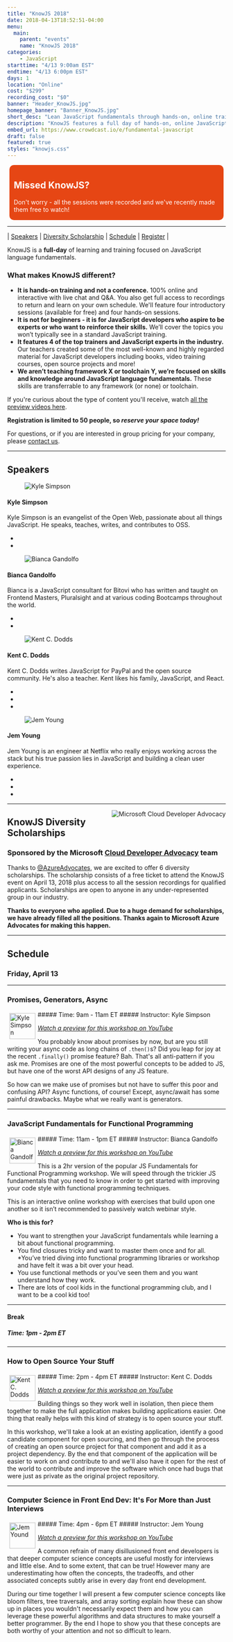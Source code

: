 ```yaml
---
title: "KnowJS 2018"
date: 2018-04-13T18:52:51-04:00
menu:
  main:
    parent: "events"
    name: "KnowJS 2018"
categories:
    - JavaScript
starttime: "4/13 9:00am EST"
endtime: "4/13 6:00pm EST"
days: 1
location: "Online"
cost: "$299"
recording_cost: "$0"
banner: "Header_KnowJS.jpg"
homepage_banner: "Banner_KnowJS.jpg"
short_desc: "Lean JavaScript fundamentals through hands-on, online training."
description: "KnowJS features a full day of hands-on, online JavaScript training with the some of the top developers in the industry."
embed_url: https://www.crowdcast.io/e/fundamental-javascript
draft: false
featured: true
styles: "knowjs.css"
---
```


<div style="background-color: #e64614; color: #FFF; margin: 5px; padding: 5px 10px 2px 10px;border-radius: 10px;">

<h2 style="color: #FFF;">Missed KnowJS?</h2>

<p>Don't worry - all the sessions were recorded and we've recently made them free to watch!</p>

</div>

---

| [Speakers](#speakers) | [Diversity Scholarship](#knowjs-diversity-scholarships) | [Schedule](#schedule) | [Register](#register) |

KnowJS is a **full-day** of learning and training focused on JavaScript language fundamentals.

### What makes KnowJS different?

* **It is hands-on training and not a conference.** 100% online and interactive with live chat and Q&A. You also get full access to recordings to return and learn on your own schedule. We'll feature four introductory sessions (available for free) and four hands-on sessions.
* **It is not for beginners - it is for JavaScript developers who aspire to be experts or who want to reinforce their skills.** We’ll cover the topics you won’t typically see in a standard JavaScript training.
* **It features 4 of the top trainers and JavaScript experts in the industry.** Our teachers created some of the most well-known and highly regarded material for JavaScript developers including books, video training courses, open source projects and more!
* **We aren’t teaching framework X or toolchain Y, we’re focused on skills and knowledge around JavaScript language fundamentals.** These skills are transferrable to any framework (or none) or toolchain.

If you're curious about the type of content you'll receive, watch [all the preview videos here](https://www.youtube.com/watch?v=mnRCmzPDPO0&list=PLZDPKYkCEQk0oyicCbUyrDXdtqNXKNTrL).

**Registration is limited to 50 people, so _reserve your space today!_**

For questions, or if you are interested in group pricing for your company, please [contact us](/contact/).

---

## Speakers

<section class="section speakers">
    <div class="container">
      <div class="row">
            <div class="col-md-3 col-sm-3">
                <div class="speaker">
                    <figure>
                        <img alt="Kyle Simpson" class="img-responsive center-block" src="/img/speakers/KyleSimpson.jpg">
                    </figure>
                    <h4>Kyle Simpson</h4>
                    <div class="speaker-bio"><p>Kyle Simpson is an evangelist of the Open Web, passionate about all things JavaScript. He speaks, teaches, writes, and contributes to OSS.</p></div>
                    <ul class="social-block">
                        <li><a href="https://twitter.com/getify"><span class="fa fa-twitter"></span></a></li>
                        <li><a href="https://github.com/getify"><span class="fa fa-github"></span></a></li>
                    </ul>
                </div>
            </div>
            <div class="col-md-3 col-sm-3">
                <div class="speaker">
                    <figure>
                        <img alt="Bianca Gandolfo" class="img-responsive center-block" src="/img/speakers/BiancaGandolfo.jpg">
                    </figure>
                    <h4>Bianca Gandolfo</h4>
                    <div class="speaker-bio"><p>Bianca is a JavaScript consultant for Bitovi who has written and taught on Frontend Masters, Pluralsight and at various coding Bootcamps throughout the world.</p></div>
                    <ul class="social-block">
                        <li><a href="https://twitter.com/BiancaGando"><span class="fa fa-twitter"></span></a></li>
                        <li><a href="https://github.com/bgando"><span class="fa fa-github"></span></a></li>
                        <!--<li><a href="{{speaker.website}}"><span class="fa fa-link"></span></a></li>-->
                    </ul>
                </div>
            </div>
            <div class="col-md-3 col-sm-3">
                <div class="speaker">
                    <figure>
                        <img alt="Kent C. Dodds" class="img-responsive center-block" src="/img/speakers/KentCDodds.jpg">
                    </figure>
                    <h4>Kent C. Dodds</h4>
                    <div class="speaker-bio"><p>Kent C. Dodds writes JavaScript for PayPal and the open source community. He's also a teacher. Kent likes his family, JavaScript, and React.</p></div>
                    <ul class="social-block">
                        <li><a href="https://twitter.com/kentcdodds"><span class="fa fa-twitter"></span></a></li>
                        <li><a href="https://github.com/kentcdodds"><span class="fa fa-github"></span></a></li>
                        <li><a href="https://kentcdodds.com/"><span class="fa fa-link"></span></a></li>
                    </ul>
                </div>
            </div>
            <div class="col-md-3 col-sm-3">
                <div class="speaker">
                    <figure>
                        <img alt="Jem Young" class="img-responsive center-block" src="/img/speakers/jemyoung.jpg">
                    </figure>
                    <h4>Jem Young</h4>
                    <div class="speaker-bio"><p>Jem Young is an engineer at Netflix who really enjoys working across the stack but his true passion lies in JavaScript and building a clean user experience.</p></div>
                    <ul class="social-block">
                        <li><a href="https://twitter.com/jemyoung"><span class="fa fa-twitter"></span></a></li>
                        <li><a href="https://github.com/young"><span class="fa fa-github"></span></a></li>
                        <li><a href="https://jemyoung.com/about/"><span class="fa fa-link"></span></a></li>
                    </ul>
                </div>
            </div>
        </div>
    </div>
</section>

---

<a href="https://developer.microsoft.com/en-us/advocates/index.html"><img src="/img/banners/AzureAdvocates.jpg" alt="Microsoft Cloud Developer Advocacy" style="float:right;"></a>

## KnowJS Diversity Scholarships
### Sponsored by the Microsoft [Cloud Developer Advocacy](https://developer.microsoft.com/en-us/advocates/index.htm) team

Thanks to [@AzureAdvocates](https://twitter.com/azureadvocates), we are excited to offer 6 diversity scholarships. The scholarship consists of a free ticket to attend the KnowJS event on April 13, 2018 plus access to all the session recordings for qualified applicants. Scholarships are open to anyone in any under-represented group in our industry.

**Thanks to everyone who applied. Due to a huge demand for scholarships, we have already filled all the positions. Thanks again to Microsoft Azure Advocates for making this happen.**

---

## Schedule
### Friday, April 13

---

### Promises, Generators, Async
<img alt="Kyle Simpson" style="float:left;margin:5px;" width="60" src="/img/speakers/KyleSimpson.jpg">
##### Time: 9am - 11am ET
##### Instructor: Kyle Simpson

[_Watch a preview for this workshop on YouTube_](https://www.youtube.com/watch?v=mnRCmzPDPO0)

You probably know about promises by now, but are you still writing your async code as long chains of `.then()`s? Did you leap for joy at the recent `.finally()` promise feature? Bah. That's all anti-pattern if you ask me. Promises are one of the most powerful concepts to be added to JS, but have one of the worst API designs of any JS feature.

So how can we make use of promises but not have to suffer this poor and confusing API? Async functions, of course! Except, async/await has some painful drawbacks. Maybe what we really want is generators.

---

### JavaScript Fundamentals for Functional Programming
<img alt="Bianca Gandolfo" style="float:left;margin:5px;" width="60" src="/img/speakers/BiancaGandolfo.jpg">
##### Time: 11am - 1pm ET
##### Instructor: Bianca Gandolfo

[_Watch a preview for this workshop on YouTube_](https://www.youtube.com/watch?v=9rW0H5FvWeA)

This is a 2hr version of the popular JS Fundamentals for Functional Programming workshop. We will speed through the trickier JS fundamentals that you need to know in order to get started with improving your code style with functional programming techniques.

This is an interactive online workshop with exercises that build upon one another so it isn’t recommended to passively watch webinar style.

**Who is this for?**

* You want to strengthen your JavaScript fundamentals while learning a bit about functional programming.
* You find closures tricky and want to master them once and for all.
*You’ve tried diving into functional programming libraries or workshop and have felt it was a bit over your head.
* You use functional methods or you’ve seen them and you want understand how they work.
* There are lots of cool kids in the functional programming club, and I want to be a cool kid too!

---

#### Break
##### Time: 1pm - 2pm ET

---

### How to Open Source Your Stuff
<img alt="Kent C. Dodds" style="float:left;margin:5px;" width="60" src="/img/speakers/KentCDodds.jpg">
##### Time: 2pm - 4pm ET
##### Instructor: Kent C. Dodds

[_Watch a preview for this workshop on YouTube_](https://www.youtube.com/watch?v=6mtPPkKchcQ)

Building things so they work well in isolation, then piece them together to make the full application makes building applications easier. One thing that really helps with this kind of strategy is to open source your stuff.

In this workshop, we'll take a look at an existing application, identify a good candidate component for open sourcing, and then go through the process of creating an open source project for that component and add it as a project dependency. By the end that component of the application will be easier to work on and contribute to and we'll also have it open for the rest of the world to contribute and improve the software which once had bugs that were just as private as the original project repository.

---

### Computer Science in Front End Dev: It's For More than Just Interviews
<img alt="Jem Yound" style="float:left;margin:5px;" width="60" src="/img/speakers/jemyoung.jpg">
##### Time: 4pm - 6pm ET
##### Instructor: Jem Young

[_Watch a preview for this workshop on YouTube_](https://www.youtube.com/watch?v=nKavC-CAqjs)

A common refrain of many disillusioned front end developers is that deeper computer science concepts are useful mostly for interviews and little else. And to some extent, that can be true! However many are underestimating how often the concepts, the tradeoffs, and other associated concepts subtly arise in every day front end development.

During our time together I will present a few computer science concepts like bloom filters, tree traversals, and array sorting explain how these can show up in places you wouldn't necessarily expect them and how you can leverage these powerful algorithms and data structures to make yourself a better programmer. By the end I hope to show you that these concepts are both worthy of your attention and not so difficult to learn.
